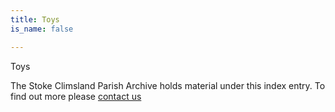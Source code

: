 ```yaml
---
title: Toys
is_name: false

---
```


Toys


The Stoke Climsland Parish Archive holds material under this index entry. To find out more please [contact us](/contact/)
